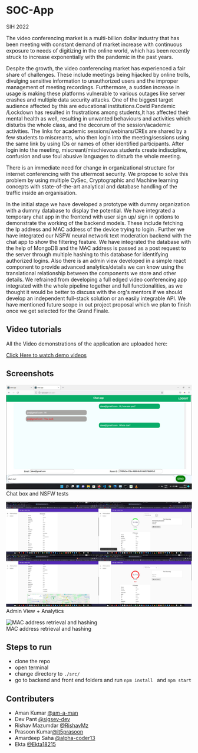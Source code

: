 # SOC-App

SIH 2022 

The video conferencing market is a multi-billion dollar industry that has been meeting with constant demand of market increase with continuous exposure to needs of digitizing in the online world, which has been recently struck to increase exponentially with the pandemic in the past years. 

Despite the growth, the video conferencing market has experienced a fair share of challenges. These include meetings being hijacked by online trolls, divulging sensitive information to unauthorized users and the improper management of meeting recordings. Furthermore, a sudden increase in usage is making these platforms vulnerable to various outages like server crashes and multiple data security attacks. One of the biggest target audience affected by this are educational institutions.Covid Pandemic /Lockdown has resulted in frustrations among students,It has affected their mental health as well, resulting in unwanted behaviours and activities which disturbs the whole class, and the decorum of the session/academic activities. The links for academic sessions/webinars/CREs are shared by a few students to miscreants, who then login into the meeting/sessions using the same link by using IDs or names of other identified participants. After login into the meeting, miscreant/mischievous students create indiscipline, confusion and use foul abusive languages to disturb the whole meeting.


There is an immediate need for change in organizational structure for internet conferencing with the uttermost security. We propose to solve this problem by using multiple CySec, Cryptographic and Machine learning concepts with state-of-the-art analytical and database handling of the traffic inside an organisation.

In the initial stage we have developed a prototype with dummy organization with a dummy database to display the potential. We have integrated a temporary chat app in the frontend with user sign up/ sign in options to demonstrate the working of the backend models. These include fetching the Ip address and MAC address of the device trying to login . Further we have integrated our NSFW neural network text moderation backend with the chat app to show the filtering feature. We have integrated the database with the help of MongoDB and the MAC address is passed as a post request to the server through multiple hashing to this database for identifying authorized logins. Also there is an admin view developed in a simple react component to provide advanced analytics/details we can know using the translational relationship between the components we store and other details. We refrained from developing a full edged video conferencing app integrated with the whole pipeline together and full functionalities, as we thought it would be better to discuss with the org's mentors if we should develop an independent full-stack solution or an easily integrable API. We have mentioned future scope in out project proposal which we plan to finish once we get selected for the Grand Finale.

## Video tutorials

All the Video demonstrations of the application are uploaded here:

[Click Here to watch demo videos](https://drive.google.com/drive/folders/1U09ytC4iee51UE26O3AsT3LY5Wk4pVL9?usp=sharing)

## Screenshots

![Chat box and NSFW tests](https://github.com/am-a-man/SIH-SOC-app-root/blob/main/root/docs/screenshots/NSFW_in_text.jpeg)<br>
Chat box and NSFW tests

![Admin View + Analytics](https://github.com/am-a-man/SIH-SOC-app-root/blob/main/root/docs/screenshots/ad_view.jpeg)<br>
Admin View + Analytics

![MAC address retrieval and hashing](https://github.com/am-a-man/SIH-SOC-app-root/blob/main/root/docs/screenshots/hashing.jpeg)<br>
MAC address retrieval and hashing



## Steps to run

- clone the repo
- open terminal
- change directory to `./src/`
- go to backend and front end folders and run `npm install ` and `npm start`

## Contributers

- Aman Kumar [@am-a-man](https://github.com/am-a-man) <br>
- Dev Pant [@sigsev-dev](https://github.com/sigsev-dev) <br>
- Rishav Mazumdar [@RishavMz](https://github.com/RishavMz) <br>
- Prasoon Kumar[@it5prasoon](https://github.com/it5prasoon)<br>
- Amardeep Saha [@alpha-coder13](https://github.com/alpha-coder13)<br>
- Ekta [@Ekta18215](https://github.com/Ekta18215)<br>

